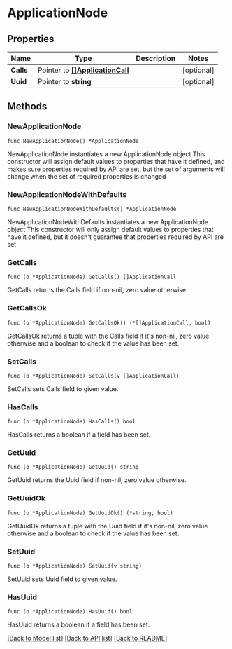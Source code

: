 # ApplicationNode

## Properties

Name | Type | Description | Notes
------------ | ------------- | ------------- | -------------
**Calls** | Pointer to [**[]ApplicationCall**](ApplicationCall.md) |  | [optional]
**Uuid** | Pointer to **string** |  | [optional]

## Methods

### NewApplicationNode

`func NewApplicationNode() *ApplicationNode`

NewApplicationNode instantiates a new ApplicationNode object
This constructor will assign default values to properties that have it defined,
and makes sure properties required by API are set, but the set of arguments
will change when the set of required properties is changed

### NewApplicationNodeWithDefaults

`func NewApplicationNodeWithDefaults() *ApplicationNode`

NewApplicationNodeWithDefaults instantiates a new ApplicationNode object
This constructor will only assign default values to properties that have it defined,
but it doesn't guarantee that properties required by API are set

### GetCalls

`func (o *ApplicationNode) GetCalls() []ApplicationCall`

GetCalls returns the Calls field if non-nil, zero value otherwise.

### GetCallsOk

`func (o *ApplicationNode) GetCallsOk() (*[]ApplicationCall, bool)`

GetCallsOk returns a tuple with the Calls field if it's non-nil, zero value otherwise
and a boolean to check if the value has been set.

### SetCalls

`func (o *ApplicationNode) SetCalls(v []ApplicationCall)`

SetCalls sets Calls field to given value.

### HasCalls

`func (o *ApplicationNode) HasCalls() bool`

HasCalls returns a boolean if a field has been set.

### GetUuid

`func (o *ApplicationNode) GetUuid() string`

GetUuid returns the Uuid field if non-nil, zero value otherwise.

### GetUuidOk

`func (o *ApplicationNode) GetUuidOk() (*string, bool)`

GetUuidOk returns a tuple with the Uuid field if it's non-nil, zero value otherwise
and a boolean to check if the value has been set.

### SetUuid

`func (o *ApplicationNode) SetUuid(v string)`

SetUuid sets Uuid field to given value.

### HasUuid

`func (o *ApplicationNode) HasUuid() bool`

HasUuid returns a boolean if a field has been set.

[[Back to Model list]](../README.md#documentation-for-models) [[Back to API list]](../README.md#documentation-for-api-endpoints) [[Back to README]](../README.md)
